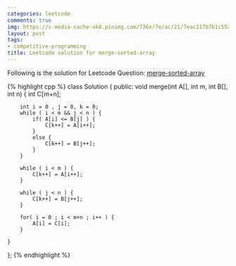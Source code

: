 ```yaml
---
categories: leetcode
comments: true
img: https://s-media-cache-ak0.pinimg.com/736x/7e/ac/21/7eac217b7b1c55ab7fd56758e4e181be.jpg
layout: post
tags:
- competitive-programming
title: Leetcode solution for merge-sorted-array
---
```


Following is the solution for Leetcode Question: [merge-sorted-array](https://leetcode.com/problems/merge-sorted-array/)

{% highlight cpp %}
class Solution {
public:
    void merge(int A[], int m, int B[], int n) {
        int C[m+n];
        
        int i = 0 , j = 0, k = 0;
        while ( i < m && j < n ) {
            if( A[i] <= B[j] ) {
                C[k++] = A[i++];
            }
            else {
                C[k++] = B[j++];
            }
        }
        
        while ( i < m ) {
            C[k++] = A[i++];
        }
        
        while ( j < n ) {
            C[k++] = B[j++];
        }
        
        for( i = 0 ; i < m+n ; i++ ) {
            A[i] = C[i];
        }
        
    }
};
{% endhighlight %}